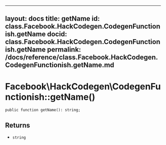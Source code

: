 
***

layout: docs
title: getName
id: class.Facebook.HackCodegen.CodegenFunctionish.getName
docid: class.Facebook.HackCodegen.CodegenFunctionish.getName
permalink: /docs/reference/class.Facebook.HackCodegen.CodegenFunctionish.getName.md
---







# Facebook\\HackCodegen\\CodegenFunctionish::getName()




``` Hack
public function getName(): string;
```




## Returns




+ ` string `